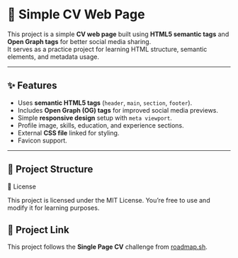 # 📄 Simple CV Web Page

This project is a simple **CV web page** built using **HTML5 semantic tags** and **Open Graph tags** for better social media sharing.  
It serves as a practice project for learning HTML structure, semantic elements, and metadata usage.

---

## ✨ Features
- Uses **semantic HTML5 tags** (`header`, `main`, `section`, `footer`).
- Includes **Open Graph (OG) tags** for improved social media previews.
- Simple **responsive design** setup with `meta viewport`.
- Profile image, skills, education, and experience sections.
- External **CSS file** linked for styling.
- Favicon support.

---

## 📂 Project Structure

📄 License

This project is licensed under the MIT License.
You’re free to use and modify it for learning purposes.

## 📝 Project Link

This project follows the **Single Page CV** challenge from [roadmap.sh](https://roadmap.sh/projects/single-page-cv).
